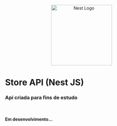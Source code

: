 <p align="center">
  <a href="http://nestjs.com/" target="blank"><img src="https://nestjs.com/img/logo-small.svg" width="200" alt="Nest Logo" /></a>
</p>

<div>
  <h1>Store API (Nest JS) </h1>

  <h3>Api criada para fins de estudo</h3>
  
  <br>
  
  <h4>Em desenvolvimento...</h4>
</div>

